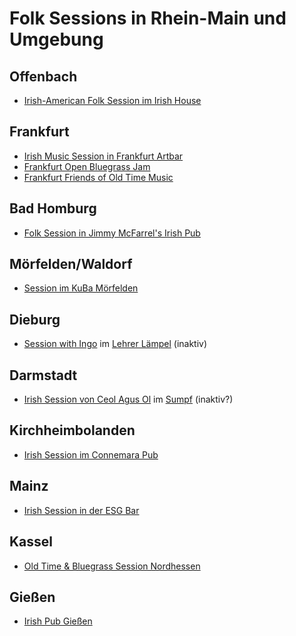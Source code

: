 # Folk Sessions in Rhein-Main und Umgebung

## Offenbach
- [Irish-American Folk Session im Irish House](https://www.facebook.com/events/1612710329121178)
  
## Frankfurt
- [Irish Music Session in Frankfurt Artbar](http://www.frankfurtartbar.de/)
- [Frankfurt Open Bluegrass Jam](https://www.facebook.com/groups/586626471416110)
- [Frankfurt Friends of Old Time Music](https://www.facebook.com/groups/297565680603937)
  
## Bad Homburg
- [Folk Session in Jimmy McFarrel's Irish Pub](https://www.facebook.com/groups/179997665357671)
  
## Mörfelden/Waldorf
- [Session im KuBa Mörfelden](https://www.facebook.com/groups/934781459945844)
  
## Dieburg
- [Session with Ingo](https://www.facebook.com/events/lehrer-l%C3%A4mpel/irish-folk-session/1053057808360256/) im [Lehrer Lämpel](https://lehrerlaempel-dieburg.de/) (inaktiv)
  
## Darmstadt
- [Irish Session von Ceol Agus Ol](https://www.ceol-agus-ol.de/) im [Sumpf](https://www.facebook.com/sumpfindarmstadt/) (inaktiv?)
  
## Kirchheimbolanden
- [Irish Session im Connemara Pub](http://www.connemarairishpub.de/html/events.html)
  
## Mainz
- [Irish Session in der ESG Bar](https://www.facebook.com/Irish-Trad-Session-ESG-Bar-2546704292030717/)
  
## Kassel
- [Old Time & Bluegrass Session Nordhessen](https://www.facebook.com/groups/BluegrassNordhessen/)
  
## Gießen
- [Irish Pub Gießen](https://www.irishpub-giessen.de/events/open-stage-82/)